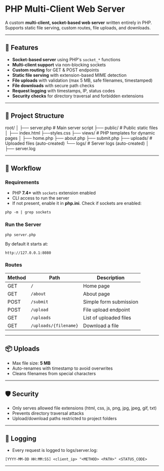 # PHP Multi-Client Web Server

A custom **multi-client, socket-based web server** written entirely in PHP.  
Supports static file serving, custom routes, file uploads, and downloads.

---

## 📌 Features
- **Socket-based server** using PHP's `socket_*` functions
- **Multi-client support** via non-blocking sockets
- **Custom routing** for GET & POST endpoints
- **Static file serving** with extension-based MIME detection
- **File uploads** with validation (max 5 MB, safe filenames, timestamped)
- **File downloads** with secure path checks
- **Request logging** with timestamps, IP, status codes
- **Security checks** for directory traversal and forbidden extensions

---

## 📂 Project Structure

root/
│
├── server.php # Main server script
├── public/ # Public static files 
      │
      ├── index.html
      ├──styles.css
├── views/ # PHP templates for dynamic pages
      │
      ├── home.php
      ├── about.php
      ├── submit.php
├── uploads/ # Uploaded files (auto-created)
└── logs/ # Server logs (auto-created)
      │
      ├── server.log

---

## 🚀 Workflow

### Requirements

- PHP **7.4+** with `sockets` extension enabled  
- CLI access to run the server
- If not present, enable it in **php.ini**.
Check if sockets are enabled:
```
php -m | grep sockets
```

### Run the Server

```
php server.php
```

By default it starts at:

```
http://127.0.0.1:8080
```

### Routes

| Method | Path                  | Description            |
| ------ | --------------------- | ---------------------- |
| GET    | `/`                   | Home page              |
| GET    | `/about`              | About page             |
| POST   | `/submit`             | Simple form submission |
| POST   | `/upload`             | File upload endpoint   |
| GET    | `/uploads`            | List of uploaded files |
| GET    | `/uploads/{filename}` | Download a file        |

---

## 📦 Uploads

- Max file size: **5 MB**
- Auto-renames with timestamp to avoid overwrites
- Cleans filenames from special characters

---

## 🛡 Security

- Only serves allowed file extensions (html, css, js, png, jpg, jpeg, gif, txt)
- Prevents directory traversal attacks
- Upload/download paths restricted to project folders

---

## 📜 Logging

- Every request is logged to logs/server.log:

```
[YYYY-MM-DD HH:MM:SS] <client_ip> "<METHOD> <PATH>" <STATUS_CODE>
```

---

